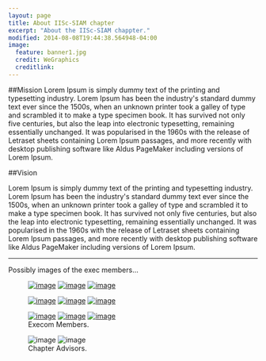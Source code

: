 ```yaml
---
layout: page
title: About IISc-SIAM chapter
excerpt: "About the IISc-SIAM chappter."
modified: 2014-08-08T19:44:38.564948-04:00
image:
  feature: banner1.jpg
  credit: WeGraphics
  creditlink: 
---
```


##Mission
Lorem Ipsum is simply dummy text of the printing and typesetting industry. Lorem Ipsum has been the industry's standard dummy text ever since the 1500s, when an unknown printer took a galley of type and scrambled it to make a type specimen book. It has survived not only five centuries, but also the leap into electronic typesetting, remaining essentially unchanged. It was popularised in the 1960s with the release of Letraset sheets containing Lorem Ipsum passages, and more recently with desktop publishing software like Aldus PageMaker including versions of Lorem Ipsum.

##Vision

Lorem Ipsum is simply dummy text of the printing and typesetting industry. Lorem Ipsum has been the industry's standard dummy text ever since the 1500s, when an unknown printer took a galley of type and scrambled it to make a type specimen book. It has survived not only five centuries, but also the leap into electronic typesetting, remaining essentially unchanged. It was popularised in the 1960s with the release of Letraset sheets containing Lorem Ipsum passages, and more recently with desktop publishing software like Aldus PageMaker including versions of Lorem Ipsum.


<hr/>

Possibly images of the exec members...

<!-- |:--------|:-------:|--------:|
| <a href=''><img src='bio-photo.jpg' width='100' border='0'></a> <br/>FirstName LastName  | <a href=''><img src='bio-photo.jpg' width='100' border='0'></a><br/> FirstName LastName  | <a href=''><img src='bio-photo.jpg' width='100' border='0'></a><br/>  FirstName LastName |
| <a href=''><img src='bio-photo.jpg' width='100' border='0'></a><br/>  FirstName LastName   | <a href=''><img src='bio-photo.jpg' width='100' border='0'></a><br/>  FirstName LastName   | <a href=''><img src='bio-photo.jpg' width='100' border='0'></a><br/>  FirstName LastName   |
| <a href=''><img src='bio-photo.jpg' width='100' border='0'></a><br/>  FirstName LastName   | <a href=''><img src='bio-photo.jpg' width='100' border='0'></a><br/>  FirstName LastName   | <a href=''><img src='bio-photo.jpg' width='100' border='0'></a><br/>  FirstName LastName   |
| <a href=''><img src='bio-photo.jpg' width='100' border='0'></a><br/>  FirstName LastName   | <a href=''><img src='bio-photo.jpg' width='100' border='0'></a><br/>  FirstName LastName   | <a href=''><img src='bio-photo.jpg' width='100' border='0'></a><br/>  FirstName LastName   |
|=====
{: rules="groups"} -->

<figure class="third">
	<a href="http://placehold.it/1200x600.jpg"><img src="/images/rajnish.png" alt="image"></a>
	<a href="http://placehold.it/1200x600.jpg"><img src="/images/rajnish.png" alt="image"></a>
	<a href="http://placehold.it/1200x600.jpg"><img src="/images/rajnish.png" alt="image"></a>
<!--	<figcaption>Caption describing these three images.</figcaption> -->
</figure>
<figure class="third">
	<a href="http://placehold.it/1200x600.jpg"><img src="/images/kunal.png" alt="image"></a>
	<a href="http://placehold.it/1200x600.jpg"><img src="/images/kunal.png" alt="image"></a>
	<a href="http://placehold.it/1200x600.jpg"><img src="/images/kunal.png" alt="image"></a>
<!--	<figcaption>Caption describing these three images.</figcaption> -->
</figure>
<figure class="third">
	<a href="http://placehold.it/1200x600.jpg"><img src="/images/harshKhare.png" alt="image"></a>
	<a href="http://placehold.it/1200x600.jpg"><img src="/images/harshKhare.png" alt="image"></a>
	<a href="http://placehold.it/1200x600.jpg"><img src="/images/harshKhare.png" alt="image"></a>
	<figcaption>Execom Members.</figcaption>
</figure>

<figure class="half">
	<img src="/images/ts.png" alt="image">
	<img src="/images/tgudi.png" alt="image">
	<figcaption>Chapter Advisors.</figcaption>
</figure>